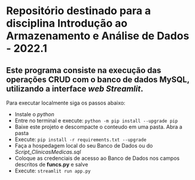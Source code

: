 # **Repositório destinado para a disciplina Introdução ao Armazenamento e Análise de Dados - 2022.1**

## Este programa consiste na execução das operações CRUD com o banco de dados MySQL, utilizando a interface _web Streamlit_.

Para executar localmente siga os passos abaixo:
- Instale o _python_
- Entre no terminal e execute: ``python -m pip install --upgrade pip``
- Baixe este projeto e descompacte o conteudo em uma pasta. Abra a pasta
- Execute: ``pip install -r requirements.txt --upgrade``
- Faça a hospedagem local do seu Banco de Dados ou do *Script_ClinicasMedicas.sql*
- Coloque as credenciais de acesso ao Banco de Dados nos campos descritos de **funcs.py** e salve
- Execute: ``streamlit run app.py``
